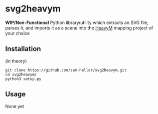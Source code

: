 # svg2heavym 
**WIP/Non-Functional**
Python library/utility which extracts an SVG file, parses it, and imports it as a scene into the [HeavyM](https://heavym.net) mapping project of your choice


## Installation
(in theory)
```
git clone https://github.com/sam-heller/svg2heavym.git
cd svg2heavym/
python3 setup.py
```

## Usage
None yet